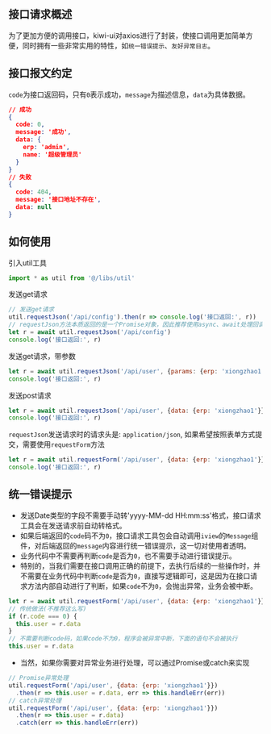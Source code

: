 ## 接口请求概述
为了更加方便的调用接口，kiwi-ui对axios进行了封装，使接口调用更加简单方便，同时拥有一些非常实用的特性，如```统一错误提示```、```友好异常日志```。

## 接口报文约定
```code```为接口返回码，只有```0```表示成功，```message```为描述信息，```data```为具体数据。
```json
// 成功
{
  code: 0,
  message: '成功',
  data: {
    erp: 'admin',
    name: '超级管理员'
  }
}
// 失败
{
  code: 404,
  message: '接口地址不存在',
  data: null
}
```
## 如何使用

引入util工具

```javascript
import * as util from '@/libs/util'
```

发送get请求
```javascript
// 发送get请求
util.requestJson('/api/config').then(r => console.log('接口返回:', r))
// requestJson方法本质返回的是一个Promise对象，因此推荐使用async、await处理回调，代码更加清晰
let r = await util.requestJson('/api/config')
console.log('接口返回:', r)
```

发送get请求，带参数

```javascript
let r = await util.requestJson('/api/user', {params: {erp: 'xiongzhao1'}})
console.log('接口返回:', r)
```

发送post请求

```javascript
let r = await util.requestJson('/api/user', {data: {erp: 'xiongzhao1'}})
console.log('接口返回:', r)
```

```requestJson```发送请求时的请求头是: ```application/json```, 如果希望按照表单方式提交，需要使用```requestForm```方法

```javascript
let r = await util.requestForm('/api/user', {data: {erp: 'xiongzhao1'}})
console.log('接口返回:', r)
```

## 统一错误提示
* 发送Date类型的字段不需要手动转'yyyy-MM-dd HH:mm:ss'格式，接口请求工具会在发送请求前自动转格式。
* 如果后端返回的```code```码不为```0```，接口请求工具包会自动调用```iview```的```Message```组件，对后端返回的```message```内容进行统一错误提示，这一切对使用者透明。
* 业务代码中不需要再判断```code```是否为```0```，也不需要手动进行错误提示。
* 特别的，当我们需要在接口调用正确的前提下，去执行后续的一些操作时，并不需要在业务代码中判断```code```是否为```0```，直接写逻辑即可，这是因为在接口请求方法内部自动进行了判断，如果```code```不为```0```，会抛出异常，业务会被中断。

```javascript
let r = await util.requestForm('/api/user', {data: {erp: 'xiongzhao1'}})
// 传统做法(不推荐这么写)
if (r.code === 0) {
  this.user = r.data
}
// 不需要判断code码，如果code不为0，程序会被异常中断，下面的语句不会被执行
this.user = r.data
```

* 当然，如果你需要对异常业务进行处理，可以通过Promise或catch来实现


```javascript
// Promise异常处理
util.requestForm('/api/user', {data: {erp: 'xiongzhao1'}})
  .then(r => this.user = r.data, err => this.handleErr(err))
// catch异常处理
util.requestForm('/api/user', {data: {erp: 'xiongzhao1'}})
  .then(r => this.user = r.data)
  .catch(err => this.handleErr(err))
```
